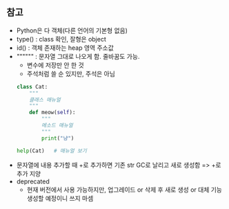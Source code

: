 ## 참고
- Python은 다 객체(다른 언어의 기본형 없음)
- type() : class 확인, 잘형은 object
- id() : 객체 존재하는 heap 영역 주소값
- """""" : 문자열 그대로 나오게 함. 줄바꿈도 가능.
    - 변수에 저장만 안 한 것
    - 주석처럼 쓸 순 있지만, 주석은 아님
    ```py
    class Cat:
        """
        클래스 매뉴얼
        """
        def meow(self):
            """
            메소드 매뉴얼
            """
            print("냥")
    
    help(Cat)   # 매뉴얼 보기
    ```
- 문자열에 내용 추가할 때 +로 추가하면 기존 str GC로 날리고 새로 생성함 => +로 추가 지양
- deprecated
    - 현재 버전에서 사용 가능하지만, 업그레이드 or 삭제 후 새로 생성 or 대체 기능 생성할 예정이니 쓰지 마셈